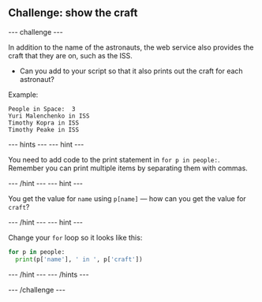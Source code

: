 ## Challenge: show the craft

\--- challenge \---

In addition to the name of the astronauts, the web service also provides the craft that they are on, such as the ISS.

+ Can you add to your script so that it also prints out the craft for each astronaut? 

Example:

    People in Space:  3
    Yuri Malenchenko in ISS
    Timothy Kopra in ISS
    Timothy Peake in ISS
    

\--- hints \--- \--- hint \---

You need to add code to the print statement in `for p in people:`. Remember you can print multiple items by separating them with commas.

\--- /hint \--- \--- hint \---

You get the value for `name` using `p[name]` — how can you get the value for `craft`?

\--- /hint \--- \--- hint \---

Change your `for` loop so it looks like this:

```python
for p in people:
  print(p['name'], ' in ', p['craft'])
```

\--- /hint \--- \--- /hints \---

\--- /challenge \---